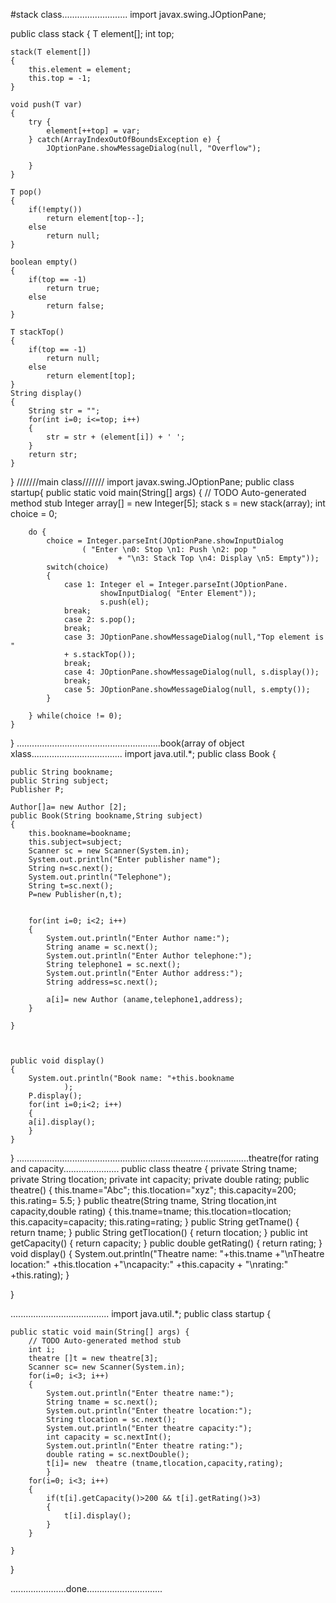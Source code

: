 #stack class..........................
import javax.swing.JOptionPane;

public class stack<T> {
	T element[];
	int top;
	
	stack(T element[])
	{
		this.element = element;
		this.top = -1;
	}
	
	void push(T var)
	{
		try {
			element[++top] = var;
		} catch(ArrayIndexOutOfBoundsException e) {
			JOptionPane.showMessageDialog(null, "Overflow");
			
		}
	}
	
	T pop()
	{
		if(!empty())
			return element[top--];
		else
			return null;
	}
	
	boolean empty()
	{
		if(top == -1)
			return true;
		else
			return false;
	}
	
	T stackTop()
	{
		if(top == -1)
			return null;
		else
			return element[top];
	}
	String display()
	{
		String str = "";
		for(int i=0; i<=top; i++)
		{
			str = str + (element[i]) + ' ';
		}
		return str;
	}
}
///////main class///////
import javax.swing.JOptionPane;
public class startup{
	public static void main(String[] args) {
		// TODO Auto-generated method stub
		Integer array[] = new Integer[5];
		stack<Integer> s = new stack<Integer>(array);
		int choice = 0;
		
		do {
			choice = Integer.parseInt(JOptionPane.showInputDialog
					( "Enter \n0: Stop \n1: Push \n2: pop "
							+ "\n3: Stack Top \n4: Display \n5: Empty"));
			switch(choice) 
			{
				case 1: Integer el = Integer.parseInt(JOptionPane.
						showInputDialog( "Enter Element"));
						s.push(el);
				break;
				case 2: s.pop();
				break;
				case 3: JOptionPane.showMessageDialog(null,"Top element is " 
				+ s.stackTop());
				break;
				case 4: JOptionPane.showMessageDialog(null, s.display());
				break;
				case 5: JOptionPane.showMessageDialog(null, s.empty());
			}
			
		} while(choice != 0);
	}

}
.........................................................book(array of object xlass....................................
import java.util.*;
public class Book {

	public String bookname;
	public String subject;
	Publisher P;

	Author[]a= new Author [2];
	public Book(String bookname,String subject)
	{
		this.bookname=bookname;
		this.subject=subject;
		Scanner sc = new Scanner(System.in);
		System.out.println("Enter publisher name");
		String n=sc.next();
		System.out.println("Telephone");
		String t=sc.next();
		P=new Publisher(n,t);
		
		
		for(int i=0; i<2; i++)
		{
			System.out.println("Enter Author name:");
			String aname = sc.next();
			System.out.println("Enter Author telephone:");
			String telephone1 = sc.next();
			System.out.println("Enter Author address:");
			String address=sc.next();
			
			a[i]= new Author (aname,telephone1,address);
		}
		
	}

			
	
	public void display()
	{
		System.out.println("Book name: "+this.bookname 
				);
		P.display();
		for(int i=0;i<2; i++)
		{
		a[i].display();
		}
	}
	
}
............................................................................................theatre(for rating and capacity......................
public class theatre {
private String tname;
private String tlocation;
private int capacity;
private double rating;
public theatre()
{
	this.tname="Abc";
	this.tlocation="xyz";
	this.capacity=200;
	this.rating= 5.5;
}
public theatre(String tname, String tlocation,int capacity,double rating)
{
	this.tname=tname;
	this.tlocation=tlocation;
	this.capacity=capacity;
	this.rating=rating;
}
public String getTname() {
	return tname;
}
public String getTlocation() {
	return tlocation;
}
public int getCapacity() {
	return capacity;
}
public double getRating() {
	return rating;
}
void display()
{
	System.out.println("Theatre name: "+this.tname +"\nTheatre location:" +this.tlocation
			+"\ncapacity:" +this.capacity + "\nrating:" +this.rating);
}

}

.......................................
import java.util.*;
public class startup {

	public static void main(String[] args) {
		// TODO Auto-generated method stub
		int i;
		theatre []t = new theatre[3];
		Scanner sc= new Scanner(System.in);
		for(i=0; i<3; i++)
		{
			System.out.println("Enter theatre name:");
			String tname = sc.next();
			System.out.println("Enter theatre location:");
			String tlocation = sc.next();
			System.out.println("Enter theatre capacity:");
			int capacity = sc.nextInt();
			System.out.println("Enter theatre rating:");
			double rating = sc.nextDouble();
			t[i]= new  theatre (tname,tlocation,capacity,rating);
			}
		for(i=0; i<3; i++)
		{
			if(t[i].getCapacity()>200 && t[i].getRating()>3)
			{
				t[i].display();
			}
		}
		
	}	

}

......................done..............................
